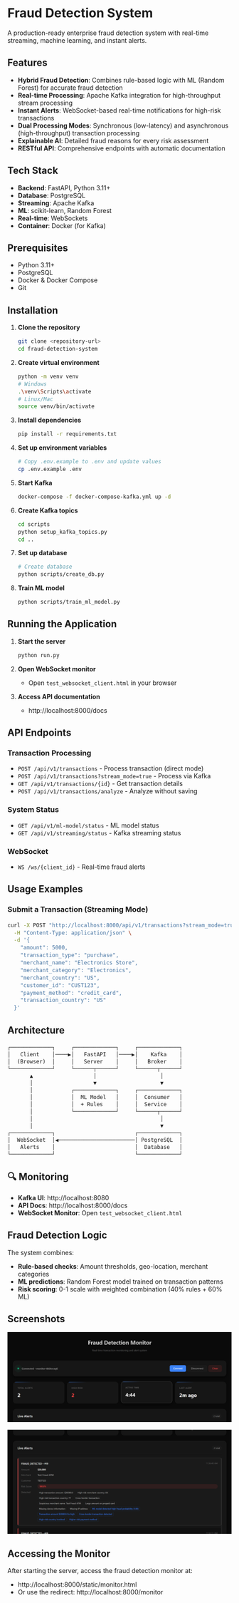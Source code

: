 # Fraud Detection System

A production-ready enterprise fraud detection system with real-time streaming, machine learning, and instant alerts.

##  Features

- **Hybrid Fraud Detection**: Combines rule-based logic with ML (Random Forest) for accurate fraud detection
- **Real-time Processing**: Apache Kafka integration for high-throughput stream processing
- **Instant Alerts**: WebSocket-based real-time notifications for high-risk transactions
- **Dual Processing Modes**: Synchronous (low-latency) and asynchronous (high-throughput) transaction processing
- **Explainable AI**: Detailed fraud reasons for every risk assessment
- **RESTful API**: Comprehensive endpoints with automatic documentation

##  Tech Stack

- **Backend**: FastAPI, Python 3.11+
- **Database**: PostgreSQL
- **Streaming**: Apache Kafka
- **ML**: scikit-learn, Random Forest
- **Real-time**: WebSockets
- **Container**: Docker (for Kafka)

##  Prerequisites

- Python 3.11+
- PostgreSQL
- Docker & Docker Compose
- Git

##  Installation

1. **Clone the repository**
   ```bash
   git clone <repository-url>
   cd fraud-detection-system
   ```

2. **Create virtual environment**
   ```bash
   python -m venv venv
   # Windows
   .\venv\Scripts\activate
   # Linux/Mac
   source venv/bin/activate
   ```

3. **Install dependencies**
   ```bash
   pip install -r requirements.txt
   ```

4. **Set up environment variables**
   ```bash
   # Copy .env.example to .env and update values
   cp .env.example .env
   ```

5. **Start Kafka**
   ```bash
   docker-compose -f docker-compose-kafka.yml up -d
   ```

6. **Create Kafka topics**
   ```bash
   cd scripts
   python setup_kafka_topics.py
   cd ..
   ```

7. **Set up database**
   ```bash
   # Create database
   python scripts/create_db.py
   ```

8. **Train ML model**
   ```bash
   python scripts/train_ml_model.py
   ```

##  Running the Application

1. **Start the server**
   ```bash
   python run.py
   ```

2. **Open WebSocket monitor**
   - Open `test_websocket_client.html` in your browser

3. **Access API documentation**
   - http://localhost:8000/docs

##  API Endpoints

### Transaction Processing
- `POST /api/v1/transactions` - Process transaction (direct mode)
- `POST /api/v1/transactions?stream_mode=true` - Process via Kafka
- `GET /api/v1/transactions/{id}` - Get transaction details
- `POST /api/v1/transactions/analyze` - Analyze without saving

### System Status
- `GET /api/v1/ml-model/status` - ML model status
- `GET /api/v1/streaming/status` - Kafka streaming status

### WebSocket
- `WS /ws/{client_id}` - Real-time fraud alerts

##  Usage Examples

### Submit a Transaction (Streaming Mode)
```bash
curl -X POST "http://localhost:8000/api/v1/transactions?stream_mode=true" \
  -H "Content-Type: application/json" \
  -d '{
    "amount": 5000,
    "transaction_type": "purchase",
    "merchant_name": "Electronics Store",
    "merchant_category": "Electronics",
    "merchant_country": "US",
    "customer_id": "CUST123",
    "payment_method": "credit_card",
    "transaction_country": "US"
  }'
```

##  Architecture

```
┌─────────────┐     ┌─────────────┐     ┌─────────────┐
│   Client    │────▶│   FastAPI   │────▶│    Kafka    │
│  (Browser)  │     │   Server    │     │   Broker    │
└─────────────┘     └──────┬──────┘     └──────┬──────┘
       ▲                   │                    │
       │                   ▼                    ▼
       │            ┌─────────────┐     ┌─────────────┐
       │            │  ML Model   │     │  Consumer   │
       │            │  + Rules    │     │  Service    │
       │            └─────────────┘     └──────┬──────┘
       │                                        │
       │                                        ▼
┌─────────────┐                         ┌─────────────┐
│  WebSocket  │◀────────────────────────│ PostgreSQL  │
│   Alerts    │                         │  Database   │
└─────────────┘                         └─────────────┘
```

## 🔍 Monitoring

- **Kafka UI**: http://localhost:8080
- **API Docs**: http://localhost:8000/docs
- **WebSocket Monitor**: Open `test_websocket_client.html`

##  Fraud Detection Logic

The system combines:
- **Rule-based checks**: Amount thresholds, geo-location, merchant categories
- **ML predictions**: Random Forest model trained on transaction patterns
- **Risk scoring**: 0-1 scale with weighted combination (40% rules + 60% ML)

## Screenshots

![alt text](img1.png)

![alt text](img2.png)

## Accessing the Monitor

After starting the server, access the fraud detection monitor at:
- http://localhost:8000/static/monitor.html
- Or use the redirect: http://localhost:8000/monitor